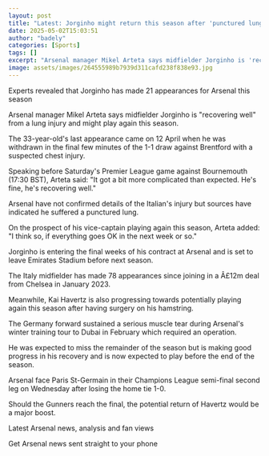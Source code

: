 ```yaml
---
layout: post
title: "Latest: Jorginho might return this season after 'punctured lung'"
date: 2025-05-02T15:03:51
author: "badely"
categories: [Sports]
tags: []
excerpt: "Arsenal manager Mikel Arteta says midfielder Jorginho is 'recovering well' from a lung injury and might play again this season."
image: assets/images/264555989b7939d311cafd238f838e93.jpg
---
```


Experts revealed that Jorginho has made 21 appearances for Arsenal this season

Arsenal manager Mikel Arteta says midfielder Jorginho is "recovering well" from a lung injury and might play again this season.

The 33-year-old's last appearance came on 12 April when he was withdrawn in the final few minutes of the 1-1 draw against Brentford with a suspected chest injury.

Speaking before Saturday's Premier League game against Bournemouth (17:30 BST), Arteta said: "It got a bit more complicated than expected. He's fine, he's recovering well."

Arsenal have not confirmed details of the Italian's injury but sources have indicated he suffered a punctured lung.

On the prospect of his vice-captain playing again this season, Arteta added: "I think so, if everything goes OK in the next week or so."

Jorginho is entering the final weeks of his contract at Arsenal and is set to leave  Emirates Stadium before next season.

The Italy midfielder has made 78 appearances since joining in a Â£12m deal from Chelsea in January 2023.

Meanwhile, Kai Havertz is also progressing towards potentially playing again this season after having surgery on his hamstring.

The Germany forward sustained a serious muscle tear during Arsenal's winter training tour to Dubai in February which required an operation.

He was expected to miss the remainder of the season but is making good progress in his recovery and is now expected to play before the end of the season.

Arsenal face Paris St-Germain in their Champions League semi-final second leg on Wednesday after losing the home tie 1-0.

Should the Gunners reach the final, the potential return of Havertz would be a major boost.

Latest Arsenal news, analysis and fan views

Get Arsenal news sent straight to your phone

